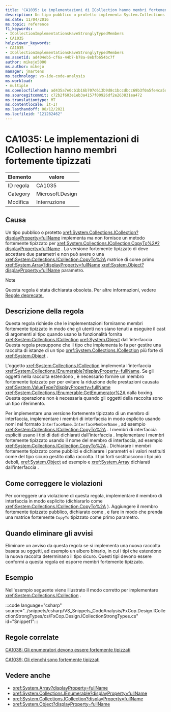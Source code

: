 ```yaml
---
title: 'CA1035: Le implementazioni di ICollection hanno membri fortemente tipizzati'
description: Un tipo pubblico o protetto implementa System.Collections.ICollection ma non fornisce un metodo fortemente tipizzato per CopyTo.
ms.date: 11/04/2016
ms.topic: reference
f1_keywords:
- ICollectionImplementationsHaveStronglyTypedMembers
- CA1035
helpviewer_keywords:
- CA1035
- ICollectionImplementationsHaveStronglyTypedMembers
ms.assetid: ad404eb5-cf6a-44b7-b78a-8ebfb654bc7f
author: mikejo5000
ms.author: mikejo
manager: jmartens
ms.technology: vs-ide-code-analysis
ms.workload:
- multiple
ms.openlocfilehash: ad435a7e0cb1b16b707d613b9d8c1bccdbcc69b3f0a5fe4ca5d7d7f76db4bebe
ms.sourcegitcommit: c72b2f603e1eb3a4157f00926df2e263831ea472
ms.translationtype: MT
ms.contentlocale: it-IT
ms.lasthandoff: 08/12/2021
ms.locfileid: "121282462"
---
```

# <a name="ca1035-icollection-implementations-have-strongly-typed-members"></a>CA1035: Le implementazioni di ICollection hanno membri fortemente tipizzati

|Elemento|valore|
|-|-|
|ID regola|CA1035|
|Category|Microsoft.Design|
|Modifica|Interruzione|

## <a name="cause"></a>Causa
Un tipo pubblico o protetto <xref:System.Collections.ICollection?displayProperty=fullName> implementa ma non fornisce un metodo fortemente tipizzato per <xref:System.Collections.ICollection.CopyTo%2A?displayProperty=fullName> . La versione fortemente tipizzato di deve accettare due parametri e non può avere o una <xref:System.Collections.ICollection.CopyTo%2A> matrice di come primo <xref:System.Array?displayProperty=fullName> <xref:System.Object?displayProperty=fullName> parametro.

> [!NOTE]
> Questa regola è stata dichiarata obsoleta. Per altre informazioni, vedere [Regole deprecate.](fxcop-unported-deprecated-rules.md)

## <a name="rule-description"></a>Descrizione della regola
Questa regola richiede che le implementazioni forniranno membri fortemente tipizzato in modo che gli utenti non siano tenuti a eseguire il cast di argomenti al tipo quando usano la funzionalità fornita <xref:System.Collections.ICollection> <xref:System.Object> dall'interfaccia . Questa regola presuppone che il tipo che implementa lo fa per gestire una raccolta di istanze di un tipo <xref:System.Collections.ICollection> più forte di <xref:System.Object> .

 L'oggetto <xref:System.Collections.ICollection> implementa l'interfaccia <xref:System.Collections.IEnumerable?displayProperty=fullName>. Se gli oggetti nella raccolta estendono , è necessario fornire un membro fortemente tipizzato per per evitare la riduzione delle prestazioni causata <xref:System.ValueType?displayProperty=fullName> <xref:System.Collections.IEnumerable.GetEnumerator%2A> dalla boxing. Questa operazione non è necessaria quando gli oggetti della raccolta sono un tipo riferimento.

Per implementare una versione fortemente tipizzato di un membro di interfaccia, implementare i membri di interfaccia in modo esplicito usando nomi nel formato `InterfaceName.InterfaceMemberName` , ad esempio <xref:System.Collections.ICollection.CopyTo%2A> . I membri di interfaccia espliciti usano i tipi di dati dichiarati dall'interfaccia . Implementare i membri fortemente tipizzato usando il nome del membro di interfaccia, ad esempio <xref:System.Collections.ICollection.CopyTo%2A> . Dichiarare i membri fortemente tipizzato come pubblici e dichiarare i parametri e i valori restituiti come del tipo sicuro gestito dalla raccolta. I tipi forti sostituiscono i tipi più deboli, <xref:System.Object> ad esempio e <xref:System.Array> dichiarati dall'interfaccia .

## <a name="how-to-fix-violations"></a>Come correggere le violazioni
Per correggere una violazione di questa regola, implementare il membro di interfaccia in modo esplicito (dichiararlo come <xref:System.Collections.ICollection.CopyTo%2A> ). Aggiungere il membro fortemente tipizzato pubblico, dichiarato come , e fare in modo che prenda una matrice fortemente `CopyTo` tipizzato come primo parametro.

## <a name="when-to-suppress-warnings"></a>Quando eliminare gli avvisi
Eliminare un avviso da questa regola se si implementa una nuova raccolta basata su oggetti, ad esempio un albero binario, in cui i tipi che estendono la nuova raccolta determinano il tipo sicuro. Questi tipi devono essere conformi a questa regola ed esporre membri fortemente tipizzato.

## <a name="example"></a>Esempio
Nell'esempio seguente viene illustrato il modo corretto per implementare <xref:System.Collections.ICollection> .

:::code language="csharp" source="../snippets/csharp/VS_Snippets_CodeAnalysis/FxCop.Design.ICollectionStrongTypes/cs/FxCop.Design.ICollectionStrongTypes.cs" id="Snippet1":::

## <a name="related-rules"></a>Regole correlate
[CA1038: Gli enumeratori devono essere fortemente tipizzati](../code-quality/ca1038.md)

[CA1039: Gli elenchi sono fortemente tipizzati](../code-quality/ca1039.md)

## <a name="see-also"></a>Vedere anche

- <xref:System.Array?displayProperty=fullName>
- <xref:System.Collections.IEnumerable?displayProperty=fullName>
- <xref:System.Collections.ICollection?displayProperty=fullName>
- <xref:System.Object?displayProperty=fullName>
